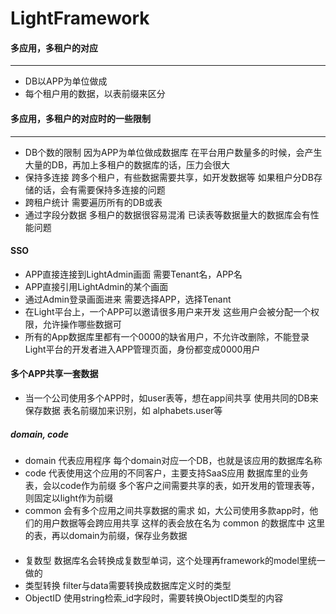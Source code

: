 LightFramework
==============

#### 多应用，多租户的对应
----
- DB以APP为单位做成
- 每个租户用的数据，以表前缀来区分

#### 多应用，多租户的对应时的一些限制
----
- DB个数的限制
  因为APP为单位做成数据库
  在平台用户数量多的时候，会产生大量的DB，再加上多租户的数据库的话，压力会很大
- 保持多连接
  跨多个租户，有些数据需要共享，如开发数据等
  如果租户分DB存储的话，会有需要保持多连接的问题
- 跨租户统计
  需要遍历所有的DB或表
- 通过字段分数据
  多租户的数据很容易混淆
  已读表等数据量大的数据库会有性能问题


#### SSO
- APP直接连接到LightAdmin画面
  需要Tenant名，APP名
- APP直接引用LightAdmin的某个画面
- 通过Admin登录画面进来
  需要选择APP，选择Tenant
- 在Light平台上，一个APP可以邀请很多用户来开发
  这些用户会被分配一个权限，允许操作哪些数据可
- 所有的App数据库里都有一个0000的缺省用户，不允许改删除，不能登录
  Light平台的开发者进入APP管理页面，身份都变成0000用户

#### 多个APP共享一套数据
- 当一个公司使用多个APP时，如user表等，想在app间共享
  使用共同的DB来保存数据
  表名前缀加来识别，如 alphabets.user等


##### domain, code
- domain 代表应用程序
  每个domain对应一个DB，也就是该应用的数据库名称
- code 代表使用这个应用的不同客户，主要支持SaaS应用
  数据库里的业务表，会以code作为前缀
  多个客户之间需要共享的表，如开发用的管理表等，则固定以light作为前缀
- common 会有多个应用之间共享数据的需求
  如，大公司使用多款app时，他们的用户数据等会跨应用共享
  这样的表会放在名为 common 的数据库中
  这里的表，再以domain为前缀，保存业务数据

####
- 复数型
  数据库名会转换成复数型单词，这个处理再framework的model里统一做的
- 类型转换
  filter与data需要转换成数据库定义时的类型
- ObjectID
  使用string检索_id字段时，需要转换ObjectID类型的内容